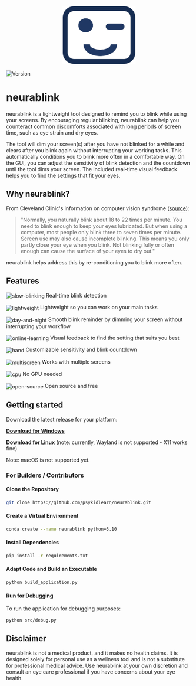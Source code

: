 <p align="center">
  <img src="./assets/icon.png" alt="Neurablink Icon" width="200"/>
</p>

![Version](https://img.shields.io/badge/Version-1.0-blue)

# neurablink

neurablink is a lightweight tool designed to remind you to blink while using your screens. By encouraging regular blinking, neurablink can help you counteract common discomforts associated with long periods of screen time, such as eye strain and dry eyes. 

The tool will dim your screen(s) after you have not blinked for a while and clears after you blink again without interrupting your working tasks. This automatically conditions you to blink more often in a comfortable way. On the GUI, you can adjust the sensitivity of blink detection and the countdown until the tool dims your screen. The included real-time visual feedback helps you to find the settings that fit your eyes. 

## Why neurablink?
From Cleveland Clinic's information on computer vision syndrome ([source](https://my.clevelandclinic.org/health/diseases/24802-computer-vision-syndrome)):
> "Normally, you naturally blink about 18 to 22 times per minute. You need to blink enough to keep your eyes lubricated. But when using a computer, most people only blink three to seven times per minute. Screen use may also cause incomplete blinking. This means you only partly close your eye when you blink. Not blinking fully or often enough can cause the surface of your eyes to dry out."

neurablink helps address this by re-conditioning you to blink more often.

## Features

<img src="https://github.com/user-attachments/assets/5b0783cd-e901-4dd7-9595-3c43b48361f7" alt="slow-blinking" width="20" style="vertical-align: middle"> Real-time blink detection 

<img src="https://github.com/user-attachments/assets/709c96bb-19d9-402f-a5c1-bf95c8ebee6e" alt="lightweight" width="20" style="vertical-align: middle"> Lightweight so you can work on your main tasks

<img src="https://github.com/user-attachments/assets/2692c416-2942-4545-a302-d8008ec6b734" alt="day-and-night" width="20" style="vertical-align: middle"> Smooth blink reminder by dimming your screen without interrupting your workflow

<img src="https://github.com/user-attachments/assets/1d854423-12c7-43e7-899a-e4a2feb4d10f" alt="online-learning" width="20" style="vertical-align: middle"> Visual feedback to find the setting that suits you best

<img src="https://github.com/user-attachments/assets/d69e33da-060f-4581-8643-ba4a7d02ca04" alt="hand" width="20" style="vertical-align: middle"> Customizable sensitivity and blink countdown

<img src="https://github.com/user-attachments/assets/6be05b7b-37ed-4943-bd49-45e2f6dc16ca" alt="multiscreen" width="20" style="vertical-align: middle"> Works with multiple screens

<img src="https://github.com/user-attachments/assets/aad7032f-68e4-4152-b509-3b14befeeab7" alt="cpu" width="20" style="vertical-align: middle"> No GPU needed

<img src="https://github.com/user-attachments/assets/8c59cb54-63ec-44a0-8158-a774aa99a3f2" alt="open-source" width="20" style="vertical-align: middle"> Open source and free


## Getting started

Download the latest release for your platform:

**[Download for Windows](https://zenodo.org/api/records/14497598/draft/files/neurablink.exe/content)** 


**[Download for Linux](https://zenodo.org/api/records/14497598/draft/files/neurablink/content)** (note: currently, Wayland is not supported - X11 works fine)


Note: macOS is not supported yet.

### For Builders / Contributors

#### Clone the Repository
```bash
git clone https://github.com/psykidlearn/neurablink.git
```

#### Create a Virtual Environment
```bash
conda create --name neurablink python=3.10
```

#### Install Dependencies
```bash
pip install -r requirements.txt
```

#### Adapt Code and Build an Executable
```bash
python build_application.py
```

#### Run for Debugging
To run the application for debugging purposes:
```bash
python src/debug.py
```

## Disclaimer
neurablink is not a medical product, and it makes no health claims. It is designed solely for personal use as a wellness tool and is not a substitute for professional medical advice. Use neurablink at your own discretion and consult an eye care professional if you have concerns about your eye health.